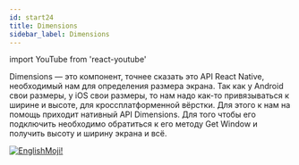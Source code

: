 ```yaml
---
id: start24
title: Dimensions
sidebar_label: Dimensions
---
```


import YouTube from 'react-youtube'

Dimensions — это компонент, точнее сказать это API React Native, необходимый нам для определения размера экрана. Так как у Android свои размеры, у iOS свои размеры, то нам надо как-то привязываться к ширине и высоте, для кроссплатформенной вёрстки. Для этого к нам на помощь приходит нативный API Dimensions. Для того чтобы его подключить необходимо обратиться к его методу Get Window и получить высоту и ширину экрана и всё.

<YouTube videoId='Hjomif085Ec' />

[![EnglishMoji!](/img/logo/englishmoji.png)](https://link-to.app/xvh7Ush9kl)
